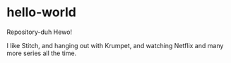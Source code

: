 # hello-world
Repository-duh
Hewo!

I like Stitch, and hanging out with Krumpet, and watching Netflix and many more series all the time. 
